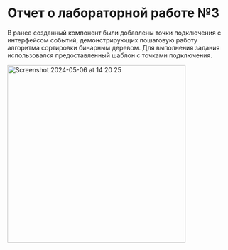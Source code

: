 # Отчет о лабораторной работе №3

В ранее созданный компонент были добавлены точки подключения с интерфейсом событий, демонстрирующих пошаговую работу алгоритма сортировки бинарным деревом.
Для выполнения задания использовался предоставленный шаблон с точками подключения.

<img width="401" alt="Screenshot 2024-05-06 at 14 20 25" src="https://github.com/EK14/EcoLabs/assets/75206974/bfeb637f-65dd-4cd0-bd6d-a1ede265f677">
